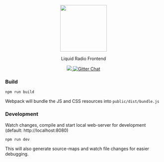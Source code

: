 <p align="center">
  <a href="https://liquidradio.pro/" target="_blank">
    <img width="150" src="https://liquidradio.pro/safari-pinned-tab.svg">
  </a>
</p>
<p align="center">Liquid Radio Frontend</p>
<p align="center">
    <a href="https://codeclimate.com/github/Trikolon/liquidradio">
        <img src="https://codeclimate.com/github/Trikolon/liquidradio/badges/gpa.svg"></img>
    </a>
    <a href="https://gitter.im/liquid-radio">
        <img src="https://img.shields.io/gitter/room/liquid-radio/home.svg" alt="Gitter Chat">
    </a>
</p>

### Build
```
npm run build
```
Webpack will bundle the JS and CSS resources into `public/dist/bundle.js`
### Development
Watch changes, compile and start local web-server for
development (default: http://localhost:8080)
```
npm run dev
```
This will also generate source-maps and watch file changes for easier debugging.